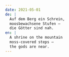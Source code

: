 ```yaml
---
date: 2021-05-01
de: |
  Auf dem Berg ein Schrein,
  moosbewachsene Stufen –
  die Götter sind nah.
en: |
  A shrine on the mountain
  moss-covered steps –
  the gods are near.
---
```


